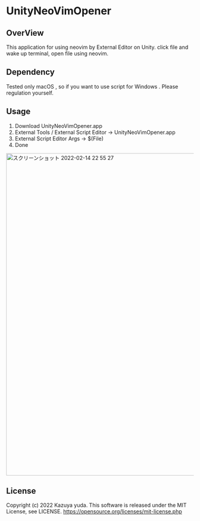 # UnityNeoVimOpener

## OverView
This application for using neovim by External Editor on Unity.
click file and wake up terminal, open file using neovim.

## Dependency
Tested only macOS , so if you want to use script for Windows . Please regulation yourself.

## Usage
1. Download UnityNeoVimOpener.app
2. External Tools / External Script Editor -> UnityNeoVimOpener.app
3. External Script Editor Args -> $(File)
4. Done

<img width="867" alt="スクリーンショット 2022-02-14 22 55 27" src="https://user-images.githubusercontent.com/15680172/153877348-38586499-0a85-424a-baea-308cee4b6c2b.png">

## License
Copyright (c) 2022 Kazuya yuda. This software is released under the MIT License, see LICENSE. https://opensource.org/licenses/mit-license.php